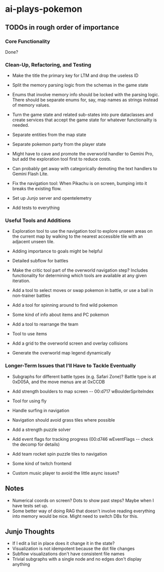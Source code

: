 # ai-plays-pokemon

## TODOs in rough order of importance

### Core Functionality
Done?

### Clean-Up, Refactoring, and Testing
* Make the title the primary key for LTM and drop the useless ID
* Split the memory parsing logic from the schemas in the game state
* Enums that involve memory info should be locked with the parsing logic. There should be separate enums for, say, map names as strings instead of memory values.
* Turn the game state and related sub-states into pure dataclasses and create services that accept the game state for whatever functionailty is needed.
* Separate entities from the map state
* Separate pokemon party from the player state

* Might have to cave and promote the overworld handler to Gemini Pro, but add the exploration tool first to reduce costs.
* Can probably get away with categorically demoting the text handlers to Gemini Flash Lite.

* Fix the navigation tool: When Pikachu is on screen, bumping into it breaks the existing flow.

* Set up Junjo server and opentelemetry

* Add tests to everything

### Useful Tools and Additions
* Exploration tool to use the navigation tool to explore unseen areas on the current map by walking to the nearest accessible tile with an adjacent unseen tile.

* Adding importance to goals might be helpful

* Detailed subflow for battles
* Make the critic tool part of the overworld navigation step? Includes functionality for determining which tools are available at any given iteration.
* Add a tool to select moves or swap pokemon in battle, or use a ball in non-trainer battles
* Add a tool for spinning around to find wild pokemon
* Some kind of info about items and PC pokemon
* Add a tool to rearrange the team
* Tool to use items
* Add a grid to the overworld screen and overlay collisions
* Generate the overworld map legend dynamically

### Longer-Term Issues that I'll Have to Tackle Eventually
* Subgraphs for different battle types (e.g. Safari Zone)? Battle type is at 0xD05A, and the move menus are at 0xCCDB

* Add strength boulders to map screen -- 00:d717 wBoulderSpriteIndex
* Tool for using fly
* Handle surfing in navigation
* Navigation should avoid grass tiles where possible
* Add a strength puzzle solver
* Add event flags for tracking progress (00:d746 wEventFlags -- check the decomp for details)
* Add team rocket spin puzzle tiles to navigation

* Some kind of twitch frontend
* Custom music player to avoid the little async issues?

## Notes
* Numerical coords on screen? Dots to show past steps? Maybe when I have tests set up.
* Some better way of doing RAG that doesn't involve reading everything into memory would be nice. Might need to switch DBs for this.

## Junjo Thoughts
* If I edit a list in place does it change it in the state?
* Visualization is not idempotent because the dot file changes
* Subflow visualizations don't have consistent file names
* Trivial subgraphs with a single node and no edges don't display anything
